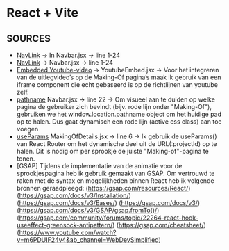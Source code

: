 # React + Vite

## SOURCES

- [NavLink](https://reactrouter.com/api/components/NavLink) -> In Navbar.jsx -> line 1-24
- [NavLink](https://api.reactrouter.com/v7/functions/react_router.NavLink.html) -> Navbar.jsx -> line 1-24
- [Embedded Youtube-video](https://developers.google.com/youtube/player_parameters) -> YoutubeEmbed.jsx -> Voor het integreren van de uitlegvideo’s op de Making-Of pagina’s maak ik gebruik van een iframe component die echt gebaseerd is op de richtlijnen van youtube zelf.
- [pathname](https://surajsharma.net/blog/current-url-in-react) Navbar.jsx -> line 22 -> Om visueel aan te duiden op welke pagina de gebruiker zich bevindt (bijv. rode lijn onder "Making-Of"), gebruiken we het window.location.pathname object om het huidige pad op te halen. Dus gaat dynamisch een rode lijn (active css class) aan toe voegen
- [useParams](https://api.reactrouter.com/v7/functions/react_router.useParams.html) MakingOfDetails.jsx -> line 6 -> Ik gebruik de useParams() van React Router om het dynamische deel uit de URL(:projectId) op te halen. Dit is nodig om per sprookje de juiste "Making-of"-pagina te tonen.
- [GSAP] Tijdens de implementatie van de animatie voor de sprookjespagina heb ik gebruik gemaakt van GSAP. Om vertrouwd te raken met de syntax en mogelijkheden binnen React heb ik volgende bronnen geraadpleegd:
  (https://gsap.com/resources/React/) (https://gsap.com/docs/v3/Installation/) (https://gsap.com/docs/v3/Eases/) (https://gsap.com/docs/v3/) (https://gsap.com/docs/v3/GSAP/gsap.fromTo()/) (https://gsap.com/community/forums/topic/22264-react-hook-useeffect-greensock-antipattern/) (https://gsap.com/cheatsheet/) (https://www.youtube.com/watch?v=m6PDUIF24v4&ab_channel=WebDevSimplified)
